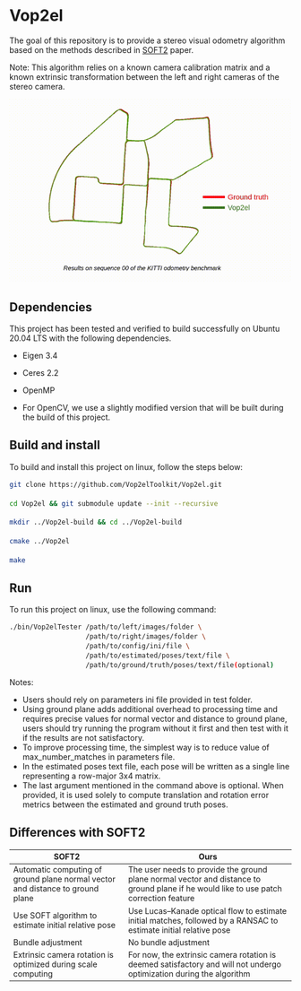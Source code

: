 # Vop2el

The goal of this repository is to provide a stereo visual odometry algorithm based on the  methods described in [SOFT2](https://lamor.fer.hr/images/50036607/2022-cvisic-soft2-tro.pdf) paper.

Note: This algorithm relies on a known camera calibration matrix and a known extrinsic transformation between the left and right cameras of the stereo camera.

![alt text](doc/result_sequence_00_kitti.gif)

## Dependencies

This project has been tested and verified to build successfully on Ubuntu 20.04 LTS with the following dependencies.

- Eigen 3.4

- Ceres 2.2

- OpenMP

- For OpenCV, we use a slightly modified version that will be built during the build of this project.

## Build and install

To build and install this project on linux, follow the steps below:

```bash
git clone https://github.com/Vop2elToolkit/Vop2el.git

cd Vop2el && git submodule update --init --recursive

mkdir ../Vop2el-build && cd ../Vop2el-build

cmake ../Vop2el

make
```

## Run

To run this project on linux, use the following command:

```bash
./bin/Vop2elTester /path/to/left/images/folder \
                   /path/to/right/images/folder \
                   /path/to/config/ini/file \
                   /path/to/estimated/poses/text/file \
                   /path/to/ground/truth/poses/text/file(optional)
```
Notes:
- Users should rely on parameters ini file provided in test folder.
- Using ground plane adds additional overhead to processing time and requires precise values for normal vector and distance to ground plane, users should try running the program without it first and then test with it if the results are not satisfactory.  
- To improve processing time, the simplest way is to reduce value of max_number_matches in parameters file.
- In the estimated poses text file, each pose will be written as a single line representing a row-major 3x4 matrix.
- The last argument mentioned in the command above is optional. When provided, it is used solely to compute translation and rotation error metrics between the estimated and ground truth poses.

## Differences with SOFT2
| SOFT2 | Ours |
| ---                              | ---        |
| Automatic computing of ground plane normal vector and distance to ground plane | The user needs to provide the ground plane normal vector and distance to ground plane if he would like to use patch correction feature |
| Use SOFT algorithm to estimate initial relative pose | Use Lucas–Kanade optical flow to estimate initial matches, followed by a RANSAC to estimate initial relative pose |
| Bundle adjustment | No bundle adjustment
| Extrinsic camera rotation is optimized during scale computing | For now, the extrinsic camera rotation is deemed satisfactory and will not undergo optimization during the algorithm
